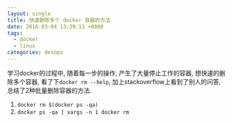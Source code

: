```yaml
---
layout: single
title: 快速删除多个 docker 容器的方法
date: 2016-03-04 13:39:13 +0800
tags:
  - docker
  - linux
categories: devops
---
```


学习docker的过程中, 随着每一步的操作, 产生了大量停止工作的容器, 想快速的删除多个容器, 看了下`docker rm --help`, 加上stackoverflow上看到了别人的问答, 总结了2种批量删除容器的方法.

<!--more-->

1. `docker rm $(docker ps -qa)`
2. `docker ps -qa | xargs -n 1 docker rm`
